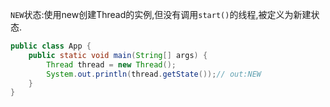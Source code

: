 `NEW`状态:使用new创建Thread的实例,但没有调用`start()`的线程,被定义为新建状态.  
```java
public class App {  
    public static void main(String[] args) {  
        Thread thread = new Thread();  
        System.out.println(thread.getState());// out:NEW  
    }  
}  
```  
